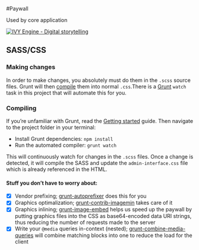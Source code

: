 #Paywall

Used by core application

[![IVY Engine - Digital storytelling](http://static.agens.no/images/ivy_digital_storytelling_small.png)](http://ivyengine.com/)


## SASS/CSS
### Making changes
In order to make changes, you absolutely must do them in the `.scss` source files. Grunt will then [compile](#Compiling) them into normal `.css`.There is a [Grunt](http://gruntjs.com/) `watch` task in this project that will automate this for you.

### Compiling
If you’re unfamiliar with Grunt, read the [Getting started](http://gruntjs.com/getting-started) guide.
Then navigate to the project folder in your terminal:
* Install Grunt dependencies: `npm install`
* Run the automated compiler: `grunt watch`

This will continuously watch for changes in the `.scss` files. Once a change is detected, it will compile the SASS and update the `admin-interface.css` file which is already referenced in the HTML.

#### Stuff you don’t have to worry about:
- [x] Vendor prefixing; [grunt-autoprefixer](https://github.com/nDmitry/grunt-autoprefixer) does this for you
- [x] Graphics optimalization; [grunt-contrib-imagemin](https://github.com/gruntjs/grunt-contrib-imagemin) takes care of it
- [x] Graphics inlining; [grunt-image-embed](https://github.com/ehynds/grunt-image-embed) helps us speed up the paywall by putting graphics files into the CSS as base64-encoded data URI strings, thus reducing the number of requests made to the server
- [x] Write your `@media` queries in-context (nested); [grunt-combine-media-queries](https://github.com/buildingblocks/grunt-combine-media-queries) will combine matching blocks into one to reduce the load for the client